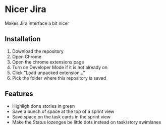 # Nicer Jira

Makes Jira interface a bit nicer

## Installation

1. Download the repository
2. Open Chrome
3. Open the chrome extensions page
4. Turn on Developer Mode if it is not already on
5. Click "Load unpacked extension..."
6. Pick the folder where this repository is saved

## Features
- Highligh done stories in green
- Save a bunch of space at the top of a sprint view
- Save space on the task cards in the sprint view
- Make the Status lozenges be little dots instead on task/story swimlanes
